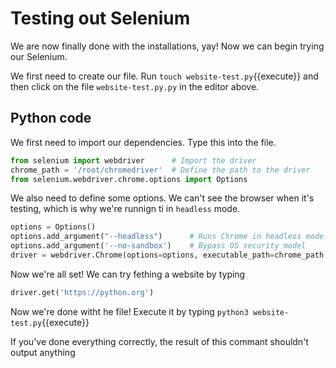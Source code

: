 # Testing out Selenium
We are now finally done with the installations, yay! Now we can begin trying our Selenium.

We first need to create our file. Run `touch website-test.py`{{execute}} and then click on the file `website-test.py.py` in the editor above.
## Python code
We first need to import our dependencies. Type this into the file.
```python
from selenium import webdriver      # Import the driver
chrome_path = '/root/chromedriver'  # Define the path to the driver
from selenium.webdriver.chrome.options import Options
```

We also need to define some options. We can't see the browser when it's testing, which is why we're runnign ti in `headless` mode.

```python
options = Options()
options.add_argument("--headless")      # Runs Chrome in headless mode.
options.add_argument('--no-sandbox')    # Bypass OS security model
driver = webdriver.Chrome(options=options, executable_path=chrome_path) # Run driver

```
Now we're all set! We can try fething a website by typing
```python
driver.get('https://python.org')
```

Now we're done witht he file! Execute it by typing
`python3 website-test.py`{{execute}}

If you've done everything correctly, the result of this commant shouldn't output anything
